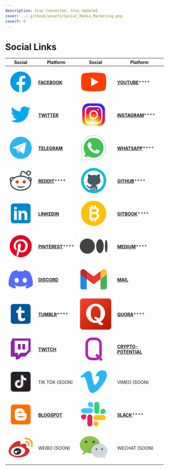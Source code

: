 ```yaml
---
description: Stay Connected, Stay Updated
cover: ../.gitbook/assets/Social_Media_Marketing.png
coverY: 0
---
```


# Social Links

| Social                                                   | Platform                                                          | Social                                               | Platform                                                                        |
| -------------------------------------------------------- | ----------------------------------------------------------------- | ---------------------------------------------------- | ------------------------------------------------------------------------------- |
| ![](<../.gitbook/assets/image (22) (1) (1) (1) (1).png>) | ****[**FACEBOOK**](https://www.facebook.com/pankuku/)****         | ![](<../.gitbook/assets/image (8).png>)              | [**YOUTUBE**](https://www.youtube.com/channel/UCWgyzUllqx2XuAPXy\_t6xXw)****    |
| ![](<../.gitbook/assets/image (8) (1).png>)              | ****[**TWITTER**](https://twitter.com/pankukuofficial)****        | ![](<../.gitbook/assets/image (13) (1).png>)         | [**INSTAGRAM**](https://www.instagram.com/pankuku\_official/)****               |
| ![](<../.gitbook/assets/image (7) (1).png>)              | ****[**TELEGRAM**](https://t.me/pankuku)****                      | ![](<../.gitbook/assets/image (10) (1) (1).png>)     | [**WHATSAPP**](https://chat.whatsapp.com/Gp4RN6X8NR38iyiSaqxLVi)****            |
| ![](<../.gitbook/assets/image (27) (1).png>)             | [**REDDIT**](https://www.reddit.com/r/pankuku\_official/)****     | ![](<../.gitbook/assets/image (7).png>)              | [**GITHUB**](https://github.com/Prosolsu)****                                   |
| ![](<../.gitbook/assets/image (2) (1).png>)              | ****[**LINKEDIN**](https://www.linkedin.com/company/pankuku)****  | ![](<../.gitbook/assets/image (11).png>)             | [**GITBOOK**](https://pankuku.gitbook.io/)****                                  |
| ![](<../.gitbook/assets/image (18) (1) (1).png>)         | [**PINTEREST**](https://www.pinterest.com/pankuku\_official/)**** | ![](<../.gitbook/assets/image (17) (1) (1) (1).png>) | [**MEDIUM**](https://medium.com/@pankuku)****                                   |
| ![](<../.gitbook/assets/image (20) (1) (1).png>)         | ****[**DISCORD**](https://discord.gg/ucGSzSp4C3)****              | ![](<../.gitbook/assets/image (14) (1).png>)         | ****[**MAIL**](../help-and-instructions/contact-us/mail.md)****                 |
| ![](<../.gitbook/assets/image (24) (1) (1) (1).png>)     | [**TUMBLR**](https://pankukuofficial.tumblr.com/)****             | ![](<../.gitbook/assets/image (25).png>)             | [**QUORA**](https://www.quora.com/profile/Nigel-Hupsel-1)****                   |
| ![](<../.gitbook/assets/image (19) (1).png>)             | ****[**TWITCH**](https://www.twitch.tv/pankuku\_)****             | ![](<../.gitbook/assets/image (21) (1) (1).png>)     | ****[**CRYPTO-POTENTIAL**](https://crypto-potential.com/user/pankuku-token)**** |
| ![](<../.gitbook/assets/image (4) (1).png>)              | TIK TOK (SOON)                                                    | ![](<../.gitbook/assets/image (4).png>)              | VIMEO (SOON)                                                                    |
| ![](<../.gitbook/assets/image (25) (1).png>)             | ****[**BLOGSPOT**](https://pankukutoken.blogspot.com/)****        | ![](<../.gitbook/assets/image (13).png>)             | [**SLACK**](https://pankuku.slack.com/)****                                     |
| ![](<../.gitbook/assets/image (24) (1).png>)             | WEIBO (SOON)                                                      | ![](<../.gitbook/assets/image (16) (1).png>)         | WECHAT (SOON)                                                                   |
